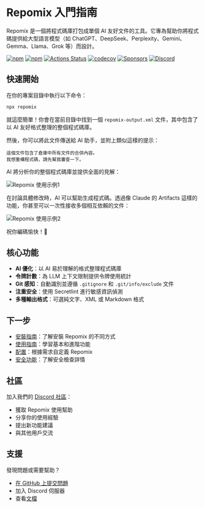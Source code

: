 # Repomix 入門指南

Repomix 是一個將程式碼庫打包成單個 AI 友好文件的工具。它專為幫助你將程式碼提供給大型語言模型（如 ChatGPT、DeepSeek、Perplexity、Gemini、Gemma、Llama、Grok 等）而設計。

[![npm](https://img.shields.io/npm/v/repomix.svg?maxAge=1000)](https://www.npmjs.com/package/repomix)
[![npm](https://img.shields.io/npm/d18m/repomix)](https://www.npmjs.com/package/repomix)
[![Actions Status](https://github.com/yamadashy/repomix/actions/workflows/ci.yml/badge.svg)](https://github.com/yamadashy/repomix/actions?query=workflow%3A"ci")
[![codecov](https://codecov.io/github/yamadashy/repomix/graph/badge.svg)](https://codecov.io/github/yamadashy/repomix)
[![Sponsors](https://img.shields.io/github/sponsors/yamadashy?logo=github)](https://github.com/sponsors/yamadashy)
[![Discord](https://badgen.net/discord/online-members/wNYzTwZFku?icon=discord&label=discord)](https://discord.gg/wNYzTwZFku)

## 快速開始

在你的專案目錄中執行以下命令：

```bash
npx repomix
```

就這麼簡單！你會在當前目錄中找到一個 `repomix-output.xml` 文件，其中包含了以 AI 友好格式整理的整個程式碼庫。

然後，你可以將此文件傳送給 AI 助手，並附上類似這樣的提示：

```
這個文件包含了倉庫中所有文件的合併內容。
我想重構程式碼，請先幫我審查一下。
```

AI 將分析你的整個程式碼庫並提供全面的見解：

![Repomix 使用示例1](/images/docs/repomix-file-usage-1.png)

在討論具體修改時，AI 可以幫助生成程式碼。透過像 Claude 的 Artifacts 這樣的功能，你甚至可以一次性接收多個相互依賴的文件：

![Repomix 使用示例2](/images/docs/repomix-file-usage-2.png)

祝你編碼愉快！🚀

## 核心功能

- **AI 優化**：以 AI 易於理解的格式整理程式碼庫
- **令牌計數**：為 LLM 上下文限制提供令牌使用統計
- **Git 感知**：自動識別並遵循 `.gitignore` 和 `.git/info/exclude` 文件
- **注重安全**：使用 Secretlint 進行敏感資訊偵測
- **多種輸出格式**：可選純文字、XML 或 Markdown 格式

## 下一步

- [安裝指南](installation.md)：了解安裝 Repomix 的不同方式
- [使用指南](usage.md)：學習基本和進階功能
- [配置](configuration.md)：根據需求自定義 Repomix
- [安全功能](security.md)：了解安全檢查詳情

## 社區

加入我們的 [Discord 社區](https://discord.gg/wNYzTwZFku)：
- 獲取 Repomix 使用幫助
- 分享你的使用經驗
- 提出新功能建議
- 與其他用戶交流

## 支援

發現問題或需要幫助？
- [在 GitHub 上提交問題](https://github.com/yamadashy/repomix/issues)
- 加入 Discord 伺服器
- 查看[文檔](https://repomix.com)
